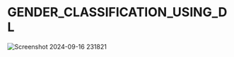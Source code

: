 # GENDER_CLASSIFICATION_USING_DL
![Screenshot 2024-09-16 231821](https://github.com/user-attachments/assets/1de9af19-5666-43a1-8da5-3c0b516580a8)
